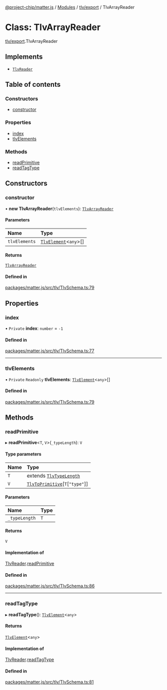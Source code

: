 [@project-chip/matter.js](../README.md) / [Modules](../modules.md) / [tlv/export](../modules/tlv_export.md) / TlvArrayReader

# Class: TlvArrayReader

[tlv/export](../modules/tlv_export.md).TlvArrayReader

## Implements

- [`TlvReader`](../interfaces/tlv_export.TlvReader.md)

## Table of contents

### Constructors

- [constructor](tlv_export.TlvArrayReader.md#constructor)

### Properties

- [index](tlv_export.TlvArrayReader.md#index)
- [tlvElements](tlv_export.TlvArrayReader.md#tlvelements)

### Methods

- [readPrimitive](tlv_export.TlvArrayReader.md#readprimitive)
- [readTagType](tlv_export.TlvArrayReader.md#readtagtype)

## Constructors

### constructor

• **new TlvArrayReader**(`tlvElements`): [`TlvArrayReader`](tlv_export.TlvArrayReader.md)

#### Parameters

| Name | Type |
| :------ | :------ |
| `tlvElements` | [`TlvElement`](../modules/tlv_export.md#tlvelement)\<`any`\>[] |

#### Returns

[`TlvArrayReader`](tlv_export.TlvArrayReader.md)

#### Defined in

[packages/matter.js/src/tlv/TlvSchema.ts:79](https://github.com/project-chip/matter.js/blob/558e12c94a201592c28c7bc0743705360b3e5ca6/packages/matter.js/src/tlv/TlvSchema.ts#L79)

## Properties

### index

• `Private` **index**: `number` = `-1`

#### Defined in

[packages/matter.js/src/tlv/TlvSchema.ts:77](https://github.com/project-chip/matter.js/blob/558e12c94a201592c28c7bc0743705360b3e5ca6/packages/matter.js/src/tlv/TlvSchema.ts#L77)

___

### tlvElements

• `Private` `Readonly` **tlvElements**: [`TlvElement`](../modules/tlv_export.md#tlvelement)\<`any`\>[]

#### Defined in

[packages/matter.js/src/tlv/TlvSchema.ts:79](https://github.com/project-chip/matter.js/blob/558e12c94a201592c28c7bc0743705360b3e5ca6/packages/matter.js/src/tlv/TlvSchema.ts#L79)

## Methods

### readPrimitive

▸ **readPrimitive**\<`T`, `V`\>(`_typeLength`): `V`

#### Type parameters

| Name | Type |
| :------ | :------ |
| `T` | extends [`TlvTypeLength`](../modules/tlv_export.md#tlvtypelength) |
| `V` | [`TlvToPrimitive`](../modules/tlv_export.md#tlvtoprimitive)[`T`[``"type"``]] |

#### Parameters

| Name | Type |
| :------ | :------ |
| `_typeLength` | `T` |

#### Returns

`V`

#### Implementation of

[TlvReader](../interfaces/tlv_export.TlvReader.md).[readPrimitive](../interfaces/tlv_export.TlvReader.md#readprimitive)

#### Defined in

[packages/matter.js/src/tlv/TlvSchema.ts:86](https://github.com/project-chip/matter.js/blob/558e12c94a201592c28c7bc0743705360b3e5ca6/packages/matter.js/src/tlv/TlvSchema.ts#L86)

___

### readTagType

▸ **readTagType**(): [`TlvElement`](../modules/tlv_export.md#tlvelement)\<`any`\>

#### Returns

[`TlvElement`](../modules/tlv_export.md#tlvelement)\<`any`\>

#### Implementation of

[TlvReader](../interfaces/tlv_export.TlvReader.md).[readTagType](../interfaces/tlv_export.TlvReader.md#readtagtype)

#### Defined in

[packages/matter.js/src/tlv/TlvSchema.ts:81](https://github.com/project-chip/matter.js/blob/558e12c94a201592c28c7bc0743705360b3e5ca6/packages/matter.js/src/tlv/TlvSchema.ts#L81)
